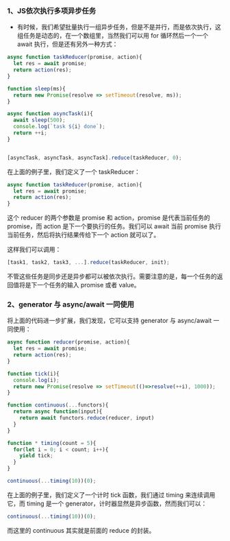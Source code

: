 
### 1、JS依次执行多项异步任务

- 有时候，我们希望批量执行一组异步任务，但是不是并行，而是依次执行，这组任务是动态的，在一个数组里，当然我们可以用 for 循环然后一个一个 await 执行，但是还有另外一种方式：

```js
async function taskReducer(promise, action){
  let res = await promise;
  return action(res);
}

function sleep(ms){
  return new Promise(resolve => setTimeout(resolve, ms));
}

async function asyncTask(i){
  await sleep(500);
  console.log(`task ${i} done`);
  return ++i;
}


[asyncTask, asyncTask, asyncTask].reduce(taskReducer, 0);
```
在上面的例子里，我们定义了一个 taskReducer：

```js
async function taskReducer(promise, action){
  let res = await promise;
  return action(res);
}
```
这个 reducer 的两个参数是 promise 和 action，promise 是代表当前任务的 promise，而 action 是下一个要执行的任务。我们可以 await 当前 promise 执行当前任务，然后将执行结果传给下一个 action 就可以了。

这样我们可以调用：

```js
[task1, task2, task3, ...].reduce(taskReducer, init);
```
不管这些任务是同步还是异步都可以被依次执行。需要注意的是，每一个任务的返回值将是下一个任务的输入 promise 或者 value。

### 2、generator 与 async/await 一同使用
将上面的代码进一步扩展，我们发现，它可以支持 generator 与 async/await 一同使用：

```js
async function reducer(promise, action){
  let res = await promise;
  return action(res);
}

function tick(i){
  console.log(i);
  return new Promise(resolve => setTimeout(()=>resolve(++i), 1000));
}

function continuous(...functors){
  return async function(input){
    return await functors.reduce(reducer, input)
  }
}

function * timing(count = 5){
  for(let i = 0; i < count; i++){
    yield tick;
  }
}

continuous(...timing(10))(0);
```
在上面的例子里，我们定义了一个计时 tick 函数，我们通过 timing 来连续调用它，而 timing 是一个 generator，计时器显然是异步函数，然而我们可以：
```js
continuous(...timing(10))(0);
```
而这里的 continuous 其实就是前面的 reduce 的封装。
